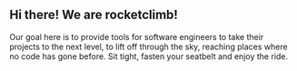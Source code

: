 ## Hi there! We are rocketclimb!

Our goal here is to provide tools for software engineers to take their projects to the next level, to lift off through the sky, reaching places where no code has gone before.
Sit tight, fasten your seatbelt and enjoy the ride.
